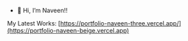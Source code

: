 - 🐼 Hi, I’m Naveen!!

My Latest Works:
[https://portfolio-naveen-three.vercel.app/](https://portfolio-naveen-beige.vercel.app)
